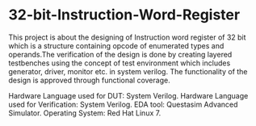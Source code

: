 # 32-bit-Instruction-Word-Register  
This project is about the designing of Instruction word register of 32 bit which is a structure containing opcode of enumerated types and operands.The verification of the design is done by creating layered testbenches using the concept of test environment which includes generator, driver, monitor etc. in system verilog. The functionality of the design is approved through functional coverage.

Hardware Language used for DUT: System Verilog. 
Hardware Language used for Verification: System Verilog. 
EDA tool: Questasim Advanced Simulator. 
Operating System: Red Hat Linux 7.
